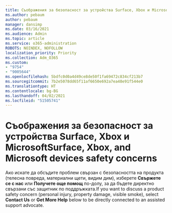 ```yaml
---
title: Съображения за безопасност за устройства Surface, Xbox и Microsoft
ms.author: pebaum
author: pebaum
manager: dansimp
ms.date: 03/16/2021
ms.audience: Admin
ms.topic: article
ms.service: o365-administration
ROBOTS: NOINDEX, NOFOLLOW
localization_priority: Priority
ms.collection: Adm_O365
ms.custom:
- "9754"
- "9005644"
ms.openlocfilehash: 5bdfc0d0a4d49ce8de50f1fa69472c834cf213b7
ms.sourcegitcommit: 7b2e5078dd65f11af6650e692a7ea48e91f544e0
ms.translationtype: HT
ms.contentlocale: bg-BG
ms.lasthandoff: 04/02/2021
ms.locfileid: "51505741"
---
```

# <a name="surface-xbox-and-microsoft-devices-safety-concerns"></a><span data-ttu-id="d8d7b-102">Съображения за безопасност за устройства Surface, Xbox и Microsoft</span><span class="sxs-lookup"><span data-stu-id="d8d7b-102">Surface, Xbox, and Microsoft devices safety concerns</span></span>

<span data-ttu-id="d8d7b-103">Ако искате да обсъдите проблем свързан с безопасността на продукта (телесна повреда, материални щети, видим дим), изберете **Свържете се с нас** или **Получете още помощ** по-долу, за да бъдете директно свързани със защитник по поддръжката.</span><span class="sxs-lookup"><span data-stu-id="d8d7b-103">If you want to discuss a product safety concern (personal injury, property damage, visible smoke), select **Contact Us** or **Get More Help** below to be directly connected to an assisted support advocate.</span></span>